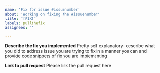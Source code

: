 ```yaml
---
name: 'Fix for issue #issuenumber'
about: 'Working on fixing the #issuenumber'
title: "[FIX]"
labels: pullthefix
assignees: ''

---
```


**Describe the fix you implemented**
Pretty self explanatory- describe what you did to address issue you are trying to fix in a manner you can and provide code snippets of fix you are implementing

**Link to pull request**
Please link the pull request here
